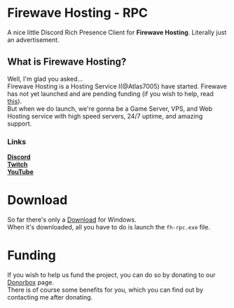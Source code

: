 # Firewave Hosting - RPC 
A nice little Discord Rich Presence Client for **Firewave Hosting**. Literally just an advertisement. 
 
## What is Firewave Hosting? 
Well, I'm glad you asked...  
Firewave Hosting is a Hosting Service I(@Atlas7005) have started. Firewave has not yet launched and are pending funding (if you wish to help, read [this](#funding)).  
But when we do launch, we're gonna be a Game Server, VPS, and Web Hosting service with high speed servers, 24/7 uptime, and amazing support. 
 
### Links 
[**Discord**](https://discord.gg/w64keJrCz7)  
[**Twitch**](https://twitch.tv/firewavehosting)  
[**YouTube**](https://www.youtube.com/channel/UCRQkYdK5a5SXy1RH_4JCX9g)  
 
# Download 
So far there's only a [Download](https://github.com/Atlas7005/fh-rpc/releases/latest) for Windows.  
When it's downloaded, all you have to do is launch the `fh-rpc.exe` file. 
 
# Funding 
If you wish to help us fund the project, you can do so by donating to our [Donorbox](https://donorbox.org/firewave-hosting-initial-funding) page.  
There is of course some benefits for you, which you can find out by contacting me after donating. 
